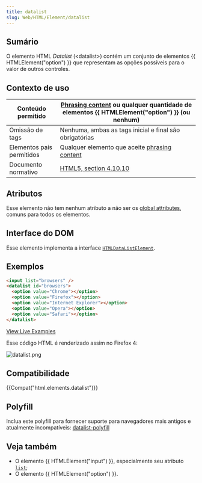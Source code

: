 ```yaml
---
title: datalist
slug: Web/HTML/Element/datalist
---
```


## Sumário

O elemento HTML _Datalist_ (\<datalist>) contém um conjunto de elementos {{ HTMLElement("option") }} que representam as opções possíveis para o valor de outros controles.

## Contexto de uso

| Conteúdo permitido        | [Phrasing content](/pt-BR/HTML/Content_categories#phrasing_content) ou qualquer quantidade de elementos {{ HTMLElement("option") }} (ou nenhum) |
| ------------------------- | ----------------------------------------------------------------------------------------------------------------------------------------------- |
| Omissão de tags           | Nenhuma, ambas as tags inicial e final são obrigatórias                                                                                         |
| Elementos pais permitidos | Qualquer elemento que aceite [phrasing content](/pt-BR/HTML/Content_categories#phrasing_content)                                                |
| Documento normativo       | [HTML5, section 4.10.10](http://www.whatwg.org/specs/web-apps/current-work/multipage/the-button-element.html#the-datalist-element)              |

## Atributos

Esse elemento não tem nenhum atributo a não ser os [global attributes](/pt-BR/HTML/Global_attributes), comuns para todos os elementos.

## Interface do DOM

Esse elemento implementa a interface [`HTMLDataListElement`](/pt-BR/DOM/HTMLDataListElement).

## Exemplos

```html
<input list="browsers" />
<datalist id="browsers">
  <option value="Chrome"></option>
  <option value="Firefox"></option>
  <option value="Internet Explorer"></option>
  <option value="Opera"></option>
  <option value="Safari"></option>
</datalist>
```

[View Live Examples](/samples/html/datalist.html)

Esse código HTML é renderizado assim no Firefox 4:

![datalist.png](/@api/deki/files/4982/=datalist.png)

## Compatibilidade

{{Compat("html.elements.datalist")}}

## Polyfill

Inclua este polyfill para fornecer suporte para navegadores mais antigos e atualmente incompatíveis:
[datalist-polyfill](https://github.com/mfranzke/datalist-polyfill)

## Veja também

- O elemento {{ HTMLElement("input") }}, especialmente seu atributo [`list`](/pt-BR/docs/Web/HTML/Element/input#list);
- O elemento {{ HTMLElement("option") }}.
